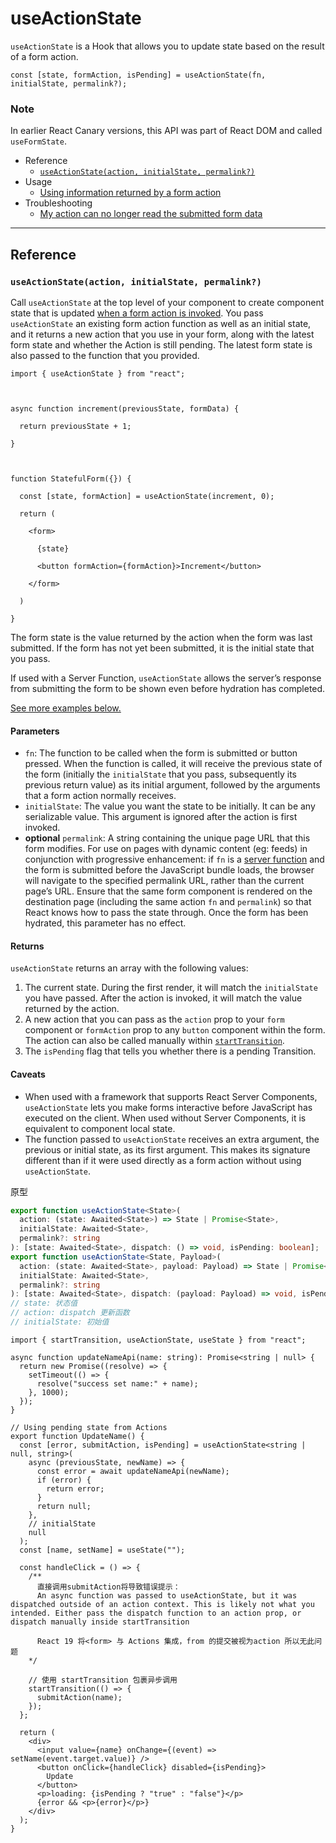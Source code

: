 <!-- 这是一个服务端 用的 表单 hooks -->

# useActionState

`useActionState` is a Hook that allows you to update state based on the result of a form action.

```
const [state, formAction, isPending] = useActionState(fn, initialState, permalink?);
```

### Note

In earlier React Canary versions, this API was part of React DOM and called `useFormState`.

- Reference
  - [`useActionState(action, initialState, permalink?)`](https://react.dev/reference/react/useActionState#useactionstate)
- Usage
  - [Using information returned by a form action](https://react.dev/reference/react/useActionState#using-information-returned-by-a-form-action)
- Troubleshooting
  - [My action can no longer read the submitted form data](https://react.dev/reference/react/useActionState#my-action-can-no-longer-read-the-submitted-form-data)

---

## Reference

### `useActionState(action, initialState, permalink?)`

Call `useActionState` at the top level of your component to create component state that is updated [when a form action is invoked](https://react.dev/reference/react-dom/components/form). You pass `useActionState` an existing form action function as well as an initial state, and it returns a new action that you use in your form, along with the latest form state and whether the Action is still pending. The latest form state is also passed to the function that you provided.

```
import { useActionState } from "react";



async function increment(previousState, formData) {

  return previousState + 1;

}



function StatefulForm({}) {

  const [state, formAction] = useActionState(increment, 0);

  return (

    <form>

      {state}

      <button formAction={formAction}>Increment</button>

    </form>

  )

}
```

The form state is the value returned by the action when the form was last submitted. If the form has not yet been submitted, it is the initial state that you pass.

If used with a Server Function, `useActionState` allows the server’s response from submitting the form to be shown even before hydration has completed.

[See more examples below.](https://react.dev/reference/react/useActionState#usage)

#### Parameters

- `fn`: The function to be called when the form is submitted or button pressed. When the function is called, it will receive the previous state of the form (initially the `initialState` that you pass, subsequently its previous return value) as its initial argument, followed by the arguments that a form action normally receives.
- `initialState`: The value you want the state to be initially. It can be any serializable value. This argument is ignored after the action is first invoked.
- **optional** `permalink`: A string containing the unique page URL that this form modifies. For use on pages with dynamic content (eg: feeds) in conjunction with progressive enhancement: if `fn` is a [server function](https://react.dev/reference/rsc/server-functions) and the form is submitted before the JavaScript bundle loads, the browser will navigate to the specified permalink URL, rather than the current page’s URL. Ensure that the same form component is rendered on the destination page (including the same action `fn` and `permalink`) so that React knows how to pass the state through. Once the form has been hydrated, this parameter has no effect.

#### Returns

`useActionState` returns an array with the following values:

1. The current state. During the first render, it will match the `initialState` you have passed. After the action is invoked, it will match the value returned by the action.
2. A new action that you can pass as the `action` prop to your `form` component or `formAction` prop to any `button` component within the form. The action can also be called manually within [`startTransition`](https://react.dev/reference/react/startTransition).
3. The `isPending` flag that tells you whether there is a pending Transition.

#### Caveats

- When used with a framework that supports React Server Components, `useActionState` lets you make forms interactive before JavaScript has executed on the client. When used without Server Components, it is equivalent to component local state.
- The function passed to `useActionState` receives an extra argument, the previous or initial state, as its first argument. This makes its signature different than if it were used directly as a form action without using `useActionState`.

原型

```typescript
export function useActionState<State>(
  action: (state: Awaited<State>) => State | Promise<State>,
  initialState: Awaited<State>,
  permalink?: string
): [state: Awaited<State>, dispatch: () => void, isPending: boolean];
export function useActionState<State, Payload>(
  action: (state: Awaited<State>, payload: Payload) => State | Promise<State>,
  initialState: Awaited<State>,
  permalink?: string
): [state: Awaited<State>, dispatch: (payload: Payload) => void, isPending: boolean];
// state: 状态值
// action: dispatch 更新函数
// initialState: 初始值
```

```tsx
import { startTransition, useActionState, useState } from "react";

async function updateNameApi(name: string): Promise<string | null> {
  return new Promise((resolve) => {
    setTimeout(() => {
      resolve("success set name:" + name);
    }, 1000);
  });
}

// Using pending state from Actions
export function UpdateName() {
  const [error, submitAction, isPending] = useActionState<string | null, string>(
    async (previousState, newName) => {
      const error = await updateNameApi(newName);
      if (error) {
        return error;
      }
      return null;
    },
    // initialState
    null
  );
  const [name, setName] = useState("");

  const handleClick = () => {
    /**
      直接调用submitAction将导致错误提示：
      An async function was passed to useActionState, but it was dispatched outside of an action context. This is likely not what you intended. Either pass the dispatch function to an action prop, or dispatch manually inside startTransition

      React 19 将<form> 与 Actions 集成，from 的提交被视为action 所以无此问题
    */

    // 使用 startTransition 包裹异步调用
    startTransition(() => {
      submitAction(name);
    });
  };

  return (
    <div>
      <input value={name} onChange={(event) => setName(event.target.value)} />
      <button onClick={handleClick} disabled={isPending}>
        Update
      </button>
      <p>loading: {isPending ? "true" : "false"}</p>
      {error && <p>{error}</p>}
    </div>
  );
}
```
